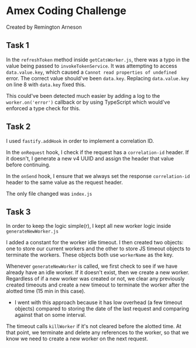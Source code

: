 # Amex Coding Challenge
Created by Remington Arneson

## Task 1
In the `refreshToken` method inside `getCatsWorker.js`, there was a typo in the value being passed to `invokeTokenService`. It was attempting to access `data.value.key`, which caused a `Cannot read properties of undefined` error. The correct value should've been `data.key`. Replacing `data.value.key` on line 8 with `data.key` fixed this.

This could've been detected much easier by adding a log to the `worker.on('error')` callback or by using TypeScript which would've enforced a type check for this.

## Task 2
I used `fastify.addHook` in order to implement a correlation ID. 

In the `onRequest` hook, I check if the request has a `correlation-id` header. If it doesn't, I generate a new v4 UUID and assign the header that value before continuing.

In the `onSend` hook, I ensure that we always set the response `correlation-id` header to the same value as the request header.

The only file changed was `index.js`

## Task 3
In order to keep the logic simple(r), I kept all new worker logic inside `generateNewWorker.js`

I added a constant for the worker idle timeout. I then created two objects: one to store our current workers and the other to store JS timeout objects to terminate the workers. These objects both use `workerName` as the key.

Whenever `generateNewWorker` is called, we first check to see if we have already have an idle worker. If it doesn't exist, then we create a new worker. Regardless of if a new worker was created or not, we clear any previously created timeouts and create a new timeout to terminate the worker after the alotted time (15 min in this case). 
- I went with this approach because it has low overhead (a few timeout objects) compared to storing the date of the last request and comparing against that on some interval.

The timeout calls `killWorker` if it's not cleared before the alotted time. At that point, we terminate and delete any references to the worker, so that we know we need to create a new worker on the next request.